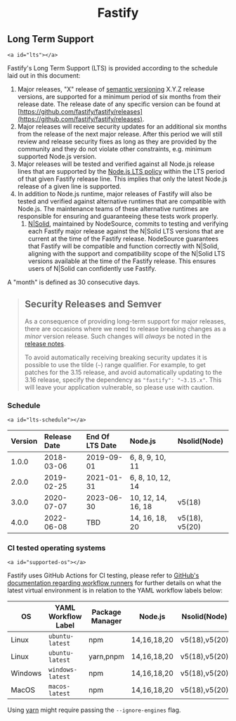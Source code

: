 <h1 align="center">Fastify</h1>

## Long Term Support

`<a id="lts"></a>`

Fastify's Long Term Support (LTS) is provided according to the schedule laid out
in this document:

1. Major releases, "X" release of [semantic versioning][semver] X.Y.Z release
   versions, are supported for a minimum period of six months from their release
   date. The release date of any specific version can be found at
   [https://github.com/fastify/fastify/releases](https://github.com/fastify/fastify/releases).
2. Major releases will receive security updates for an additional six months
   from the release of the next major release. After this period we will still
   review and release security fixes as long as they are provided by the
   community and they do not violate other constraints, e.g. minimum supported
   Node.js version.
3. Major releases will be tested and verified against all Node.js release lines
   that are supported by the [Node.js LTS
   policy](https://github.com/nodejs/Release) within the LTS period of that
   given Fastify release line. This implies that only the latest Node.js release
   of a given line is supported.
4. In addition to Node.js runtime, major releases of Fastify will also be tested
   and verified against alternative runtimes that are compatible with Node.js.
   The maintenance teams of these alternative runtimes are responsible for ensuring
   and guaranteeing these tests work properly.
    1. [N|Solid](https://docs.nodesource.com/nsolid), maintained by NodeSource,
       commits to testing and verifying each Fastify major release against the N|Solid
       LTS versions that are current at the time of the Fastify release.
       NodeSource guarantees that Fastify will be compatible and function correctly
       with N|Solid, aligning with the support and compatibility scope of the N|Solid
       LTS versions available at the time of the Fastify release.
       This ensures users of N|Solid can confidently use Fastify.

A "month" is defined as 30 consecutive days.

> ## Security Releases and Semver
>
> As a consequence of providing long-term support for major releases, there are
> occasions where we need to release breaking changes as a _minor_ version
> release. Such changes will _always_ be noted in the [release
> notes](https://github.com/fastify/fastify/releases).
>
> To avoid automatically receiving breaking security updates it is possible to
> use the tilde (`~`) range qualifier. For example, to get patches for the 3.15
> release, and avoid automatically updating to the 3.16 release, specify the
> dependency as `"fastify": "~3.15.x"`. This will leave your application
> vulnerable, so please use with caution.

### Schedule

`<a id="lts-schedule"></a>`

| Version | Release Date | End Of LTS Date | Node.js            | Nsolid(Node)   |
| :------ | :----------- | :-------------- | :----------------- | :------------- |
| 1.0.0   | 2018-03-06   | 2019-09-01      | 6, 8, 9, 10, 11    |                |
| 2.0.0   | 2019-02-25   | 2021-01-31      | 6, 8, 10, 12, 14   |                |
| 3.0.0   | 2020-07-07   | 2023-06-30      | 10, 12, 14, 16, 18 | v5(18)         |
| 4.0.0   | 2022-06-08   | TBD             | 14, 16, 18, 20     | v5(18), v5(20) |

### CI tested operating systems

`<a id="supported-os"></a>`

Fastify uses GitHub Actions for CI testing, please refer to [GitHub&#39;s
documentation regarding workflow
runners](https://docs.github.com/en/actions/using-github-hosted-runners/about-github-hosted-runners#supported-runners-and-hardware-resources)
for further details on what the latest virtual environment is in relation to the
YAML workflow labels below:

| OS      | YAML Workflow Label | Package Manager | Node.js     | Nsolid(Node)  |
| ------- | ------------------- | --------------- | ----------- | ------------- |
| Linux   | `ubuntu-latest`     | npm             | 14,16,18,20 | v5(18),v5(20) |
| Linux   | `ubuntu-latest`     | yarn,pnpm       | 14,16,18,20 | v5(18),v5(20) |
| Windows | `windows-latest`    | npm             | 14,16,18,20 | v5(18),v5(20) |
| MacOS   | `macos-latest`      | npm             | 14,16,18,20 | v5(18),v5(20) |

Using [yarn](https://yarnpkg.com/) might require passing the `--ignore-engines`
flag.

[semver]: https://semver.org/
